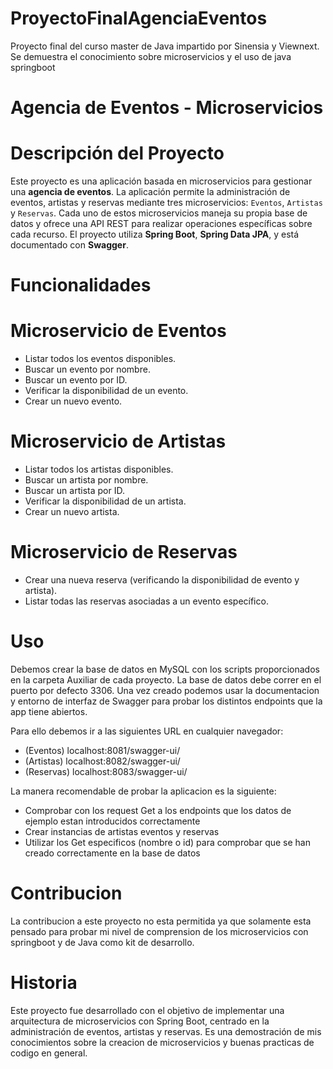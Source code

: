 # ProyectoFinalAgenciaEventos
Proyecto final del curso master de Java impartido por Sinensia y Viewnext. Se demuestra el conocimiento sobre microservicios y el uso de java springboot
# Agencia de Eventos - Microservicios

# Descripción del Proyecto

Este proyecto es una aplicación basada en microservicios para gestionar una **agencia de eventos**. La aplicación permite la administración de eventos, artistas y reservas mediante tres microservicios: `Eventos`, `Artistas` y `Reservas`. Cada uno de estos microservicios maneja su propia base de datos y ofrece una API REST para realizar operaciones específicas sobre cada recurso. El proyecto utiliza **Spring Boot**, **Spring Data JPA**, y está documentado con **Swagger**.

# Funcionalidades

# Microservicio de Eventos
- Listar todos los eventos disponibles.
- Buscar un evento por nombre.
- Buscar un evento por ID.
- Verificar la disponibilidad de un evento.
- Crear un nuevo evento.

# Microservicio de Artistas
- Listar todos los artistas disponibles.
- Buscar un artista por nombre.
- Buscar un artista por ID.
- Verificar la disponibilidad de un artista.
- Crear un nuevo artista.

# Microservicio de Reservas
- Crear una nueva reserva (verificando la disponibilidad de evento y artista).
- Listar todas las reservas asociadas a un evento específico.

# Uso
Debemos crear la base de datos en MySQL con los scripts proporcionados en la carpeta Auxiliar de cada proyecto. La base de datos debe correr en el puerto por defecto 3306. 
Una vez creado podemos usar la documentacion y entorno de interfaz de Swagger para probar los distintos endpoints que la app tiene abiertos. 

Para ello debemos ir a las siguientes URL en cualquier navegador:
- (Eventos)
localhost:8081/swagger-ui/
- (Artistas)
localhost:8082/swagger-ui/
- (Reservas)
localhost:8083/swagger-ui/

La manera recomendable de probar la aplicacion es la siguiente: 
- Comprobar con los request Get a los endpoints que los datos de ejemplo estan introducidos correctamente
- Crear instancias de artistas eventos y reservas
- Utilizar los Get especificos (nombre o id) para comprobar que se han creado correctamente en la base de datos

# Contribucion
La contribucion a este proyecto no esta permitida ya que solamente esta pensado para probar mi nivel de comprension de los microservicios con springboot y de Java como kit de desarrollo. 

# Historia
Este proyecto fue desarrollado con el objetivo de implementar una arquitectura de microservicios con Spring Boot, centrado en la administración de eventos, artistas y reservas. Es una demostración de mis conocimientos sobre la creacion de microservicios y buenas practicas de codigo en general.
